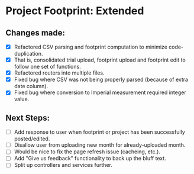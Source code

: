 # Project Footprint: Extended

## Changes made:
- [x] Refactored CSV parsing and footprint computation to minimize code-duplication.
- [x] That is, consolidated trial upload, footprint upload and footprint edit to follow one set of functions.
- [x] Refactored routers into multiple files.
- [x] Fixed bug where CSV was not being properly parsed (because of extra date column).
- [x] Fixed bug where conversion to Imperial measurement required integer value.

## Next Steps:
- [ ] Add response to user when footprint or project has been successfully posted/edited.
- [ ] Disallow user from uploading new month for already-uploaded month.
- [ ] Would be nice to fix the page refresh issue (cacheing, etc.).
- [ ] Add "Give us feedback" functionality to back up the bluff text.
- [ ] Split up controllers and services further. 
